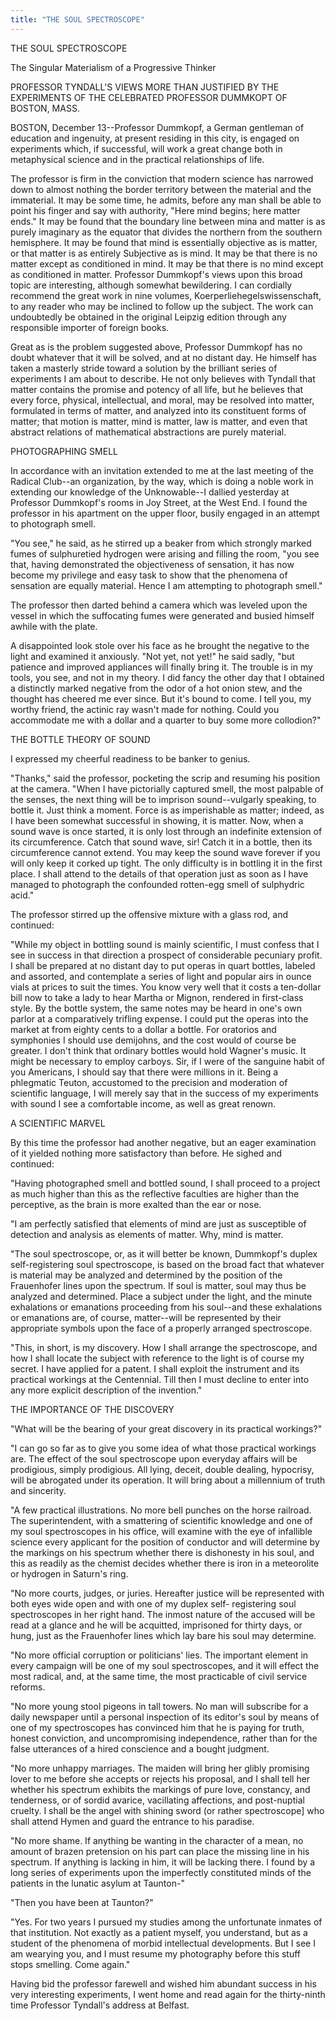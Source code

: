 ```yaml
---
title: "THE SOUL SPECTROSCOPE"
---
```


THE SOUL SPECTROSCOPE

The Singular Materialism of a Progressive Thinker


PROFESSOR TYNDALL'S VIEWS MORE THAN JUSTIFIED BY THE EXPERIMENTS
OF THE CELEBRATED PROFESSOR DUMMKOPT OF BOSTON, MASS.

BOSTON, December 13--Professor Dummkopf, a German gentleman of
education and ingenuity, at present residing in this city, is engaged
on experiments which, if successful, will work a great change both in
metaphysical science and in the practical relationships of life.

The professor is firm in the conviction that modern science has
narrowed down to almost nothing the border territory between the
material and the immaterial. It may be some time, he admits, before
any man shall be able to point his finger and say with authority,
"Here mind begins; here matter ends." It may be found that the
boundary line between mina and matter is as purely imaginary as the
equator that divides the northern from the southern hemisphere. It may
be found that mind is essentially objective as is matter, or that
matter is as entirely Subjective as is mind. It may be that there is
no matter except as conditioned in mind. It may be that there is no
mind except as conditioned in matter. Professor Dummkopf's views upon
this broad topic are interesting, although somewhat bewildering. I can
cordially recommend the great work in nine volumes,
Koerperliehegelswissenschaft, to any reader who may be inclined to
follow up the subject. The work can undoubtedly be obtained in the
original Leipzig edition through any responsible importer of foreign
books.

Great as is the problem suggested above, Professor Dummkopf has no
doubt whatever that it will be solved, and at no distant day. He
himself has taken a masterly stride toward a solution by the brilliant
series of experiments I am about to describe. He not only believes
with Tyndall that matter contains the promise and potency of all life,
but he believes that every force, physical, intellectual, and moral,
may be resolved into matter, formulated in terms of matter, and
analyzed into its constituent forms of matter; that motion is matter,
mind is matter, law is matter, and even that abstract relations of
mathematical abstractions are purely material.

PHOTOGRAPHING SMELL

In accordance with an invitation extended to me at the last meeting of
the Radical Club--an organization, by the way, which is doing a noble
work in extending our knowledge of the Unknowable--I dallied yesterday
at Professor Dummkopf's rooms in Joy Street, at the West End. I found
the professor in his apartment on the upper floor, busily engaged in
an attempt to photograph smell.

"You see," he said, as he stirred up a beaker from which strongly
marked fumes of sulphuretied hydrogen were arising and filling the
room, "you see that, having demonstrated the objectiveness of
sensation, it has now become my privilege and easy task to show that
the phenomena of sensation are equally material. Hence I am attempting
to photograph smell."

The professor then darted behind a camera which was leveled upon the
vessel in which the suffocating fumes were generated and busied
himself awhile with the plate.

A disappointed look stole over his face as he brought the negative to
the light and examined it anxiously. "Not yet, not yet!" he said
sadly, "but patience and improved appliances will finally bring it.
The trouble is in my tools, you see, and not in my theory. I did fancy
the other day that I obtained a distinctly marked negative from the
odor of a hot onion stew, and the thought has cheered me ever since.
But it's bound to come. I tell you, my worthy friend, the actinic ray
wasn't made for nothing. Could you accommodate me with a dollar and a
quarter to buy some more collodion?"

THE BOTTLE THEORY OF SOUND

I expressed my cheerful readiness to be banker to genius.

"Thanks," said the professor, pocketing the scrip and resuming his
position at the camera. "When I have pictorially captured smell, the
most palpable of the senses, the next thing will be to imprison
sound--vulgarly speaking, to bottle it. Just think a moment. Force is
as imperishable as matter; indeed, as I have been somewhat successful
in showing, it is matter. Now, when a sound wave is once started, it
is only lost through an indefinite extension of its circumference.
Catch that sound wave, sir! Catch it in a bottle, then its
circumference cannot extend. You may keep the sound wave forever if
you will only keep it corked up tight. The only difficulty is in
bottling it in the first place. I shall attend to the details of that
operation just as soon as I have managed to photograph the confounded
rotten-egg smell of sulphydric acid."

The professor stirred up the offensive mixture with a glass rod, and
continued:

"While my object in bottling sound is mainly scientific, I must
confess that I see in success in that direction a prospect of
considerable pecuniary profit. I shall be prepared at no distant day
to put operas in quart bottles, labeled and assorted, and contemplate
a series of light and popular airs in ounce vials at prices to suit
the times. You know very well that it costs a ten-dollar bill now to
take a lady to hear Martha or Mignon, rendered in first-class style.
By the bottle system, the same notes may be heard in one's own parlor
at a comparatively trifling expense. I could put the operas into the
market at from eighty cents to a dollar a bottle. For oratorios and
symphonies I should use demijohns, and the cost would of course be
greater. I don't think that ordinary bottles would hold Wagner's
music. It might be necessary to employ carboys. Sir, if I were of the
sanguine habit of you Americans, I should say that there were millions
in it. Being a phlegmatic Teuton, accustomed to the precision and
moderation of scientific language, I will merely say that in the
success of my experiments with sound I see a comfortable income, as
well as great renown.

A SCIENTIFIC MARVEL

By this time the professor had another negative, but an eager
examination of it yielded nothing more satisfactory than before. He
sighed and continued:

"Having photographed smell and bottled sound, I shall proceed to a
project as much higher than this as the reflective faculties are
higher than the perceptive, as the brain is more exalted than the ear
or nose.

"I am perfectly satisfied that elements of mind are just as
susceptible of detection and analysis as elements of matter. Why, mind
is matter.

"The soul spectroscope, or, as it will better be known, Dummkopf's
duplex self-registering soul spectroscope, is based on the broad fact
that whatever is material may be analyzed and determined by the
position of the Frauenhofer lines upon the spectrum. If soul is
matter, soul may thus be analyzed and determined. Place a subject
under the light, and the minute exhalations or emanations proceeding
from his soul--and these exhalations or emanations are, of course,
matter--will be represented by their appropriate symbols upon the face
of a properly arranged spectroscope.

"This, in short, is my discovery. How I shall arrange the
spectroscope, and how I shall locate the subject with reference to the
light is of course my secret. I have applied for a patent. I shall
exploit the instrument and its practical workings at the Centennial.
Till then I must decline to enter into any more explicit description
of the invention."

THE IMPORTANCE OF THE DISCOVERY

"What will be the bearing of your great discovery in its practical
workings?"

"I can go so far as to give you some idea of what those practical
workings are. The effect of the soul spectroscope upon everyday
affairs will be prodigious, simply prodigious. All lying, deceit,
double dealing, hypocrisy, will be abrogated under its operation. It
will bring about a millennium of truth and sincerity.

"A few practical illustrations. No more bell punches on the horse
railroad. The superintendent, with a smattering of scientific
knowledge and one of my soul spectroscopes in his office, will examine
with the eye of infallible science every applicant for the position of
conductor and will determine by the markings on his spectrum whether
there is dishonesty in his soul, and this as readily as the chemist
decides whether there is iron in a meteorolite or hydrogen in Saturn's
ring.

"No more courts, judges, or juries. Hereafter justice will be
represented with both eyes wide open and with one of my duplex self-
registering soul spectroscopes in her right hand. The inmost nature of
the accused will be read at a glance and he will be acquitted,
imprisoned for thirty days, or hung, just as the Frauenhofer lines
which lay bare his soul may determine.

"No more official corruption or politicians' lies. The important
element in every campaign will be one of my soul spectroscopes, and it
will effect the most radical, and, at the same time, the most
practicable of civil service reforms.

"No more young stool pigeons in tall towers. No man will subscribe for
a daily newspaper until a personal inspection of its editor's soul by
means of one of my spectroscopes has convinced him that he is paying
for truth, honest conviction, and uncompromising independence, rather
than for the false utterances of a hired conscience and a bought
judgment.

"No more unhappy marriages. The maiden will bring her glibly promising
lover to me before she accepts or rejects his proposal, and I shall
tell her whether his spectrum exhibits the markings of pure love,
constancy, and tenderness, or of sordid avarice, vacillating
affections, and post-nuptial cruelty. I shall be the angel with
shining sword (or rather spectroscope] who shall attend Hymen and
guard the entrance to his paradise.

"No more shame. If anything be wanting in the character of a mean, no
amount of brazen pretension on his part can place the missing line in
his spectrum. If anything is lacking in him, it will be lacking there.
I found by a long series of experiments upon the imperfectly
constituted minds of the patients in the lunatic asylum at Taunton-"

"Then you have been at Taunton?"

"Yes. For two years I pursued my studies among the unfortunate inmates
of that institution. Not exactly as a patient myself, you understand,
but as a student of the phenomena of morbid intellectual developments.
But I see I am wearying you, and I must resume my photography before
this stuff stops smelling. Come again."

Having bid the professor farewell and wished him abundant success in
his very interesting experiments, I went home and read again for the
thirty-ninth time Professor Tyndall's address at Belfast.

